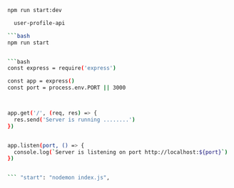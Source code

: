 
```bash
npm run start:dev

  user-profile-api

```bash
npm run start


```bash 
const express = require('express')

const app = express()
const port = process.env.PORT || 3000



app.get('/', (req, res) => {
  res.send('Server is running ........')
})


app.listen(port, () => {
  console.log(`Server is listening on port http://localhost:${port}`)
})


``` "start": "nodemon index.js",


